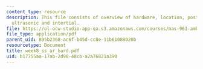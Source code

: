 ```yaml
---
content_type: resource
description: This file consists of overview of hardware, location, position sensors,
  ultrasonic and intertial.
file: https://ol-ocw-studio-app-qa.s3.amazonaws.com/courses/mas-961-ambient-intelligence-spring-2005/b17755aa17ab2d9848cba2a76821a390_week8_ss_ar_hard.pdf
file_type: application/pdf
parent_uid: 895b2368-ac6f-b45d-cc8e-11b61088020b
resourcetype: Document
title: week8_ss_ar_hard.pdf
uid: b17755aa-17ab-2d98-48cb-a2a76821a390
---
```

